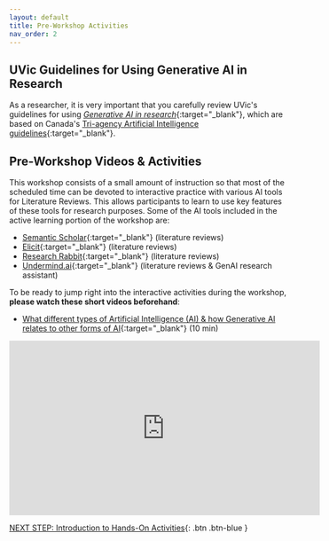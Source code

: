 ```yaml
---
layout: default
title: Pre-Workshop Activities
nav_order: 2
---
```

## UVic Guidelines for Using Generative AI in Research
As a researcher, it is very important that you carefully review UVic's guidelines for using [*Generative AI in research*](https://www.uvic.ca/research-innovation/strategic-initiatives/gen-ai-in-research/index.php){:target="_blank"}, which are based on Canada's [Tri-agency Artificial Intelligence guidelines](https://science.gc.ca/site/science/en/interagency-research-funding/policies-and-guidelines/use-generative-artificial-intelligence-development-and-review-research-proposals/guidance-use-artificial-intelligence-development-and-review-research-grant-proposals){:target="_blank"}.

## Pre-Workshop Videos & Activities
This workshop consists of a small amount of instruction so that most of the scheduled time can be devoted to interactive practice with various AI tools for Literature Reviews. This allows participants to learn to use key features of these  tools for research purposes. Some of the AI tools included in the active learning portion of the workshop are:
- [Semantic Scholar](){:target="_blank"} (literature reviews)
- [Elicit](https://elicit.com/){:target="_blank"} (literature reviews)
- [Research Rabbit](https://researchrabbitapp.com/){:target="_blank"} (literature reviews)
- [Undermind.ai](https://www.undermind.ai/){:target="_blank"} (literature reviews & GenAI research assistant)

To be ready to jump right into the interactive activities during the workshop, **please watch these short videos beforehand**:

- [What different types of Artificial Intelligence (AI) & how Generative AI relates to other forms of AI](https://www.youtube.com/watch?v=Yq0QkCxoTHM){:target="_blank"} (10 min)<br>
<iframe width="560" height="315" src="https://www.youtube.com/embed/Yq0QkCxoTHM" title="Artificial Intelligence" frameborder="0" allow="accelerometer; autoplay; clipboard-write; encrypted-media; gyroscope; picture-in-picture" allowfullscreen></iframe>

[NEXT STEP: Introduction to Hands-On Activities](activities-intro.html){: .btn .btn-blue }
